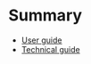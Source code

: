 # Summary

* [User guide](user_guide/docs/readme.md)
* [Technical guide](technical_guide/docs/readme.md)
